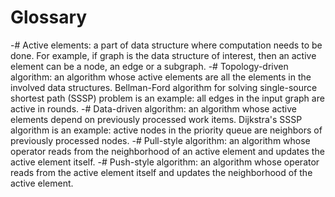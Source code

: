 Glossary
========

-# Active elements: a part of data structure where computation needs to be done. For example, if graph is the data structure of interest, then an active element can be a node, an edge or a subgraph.
-# Topology-driven algorithm: an algorithm whose active elements are all the elements in the involved data structures. Bellman-Ford algorithm for solving single-source shortest path (SSSP) problem is an example: all edges in the input graph are active in rounds.
-# Data-driven algorithm: an algorithm whose active elements depend on previously processed work items. Dijkstra's SSSP algorithm is an example: active nodes in the priority queue are neighbors of previously processed nodes.
-# Pull-style algorithm: an algorithm whose operator reads from the neighborhood of an active element and updates the active element itself.
-# Push-style algorithm: an algorithm whose operator reads from the active element itself and updates the neighborhood of the active element.
